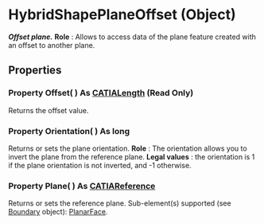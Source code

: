 # HybridShapePlaneOffset (Object)

**_Offset plane._**
**Role** : Allows to access data of the plane feature created with an offset to another plane.

## Properties

### Property **Offset**( ) As [CATIALength](../KnowledgeInterfaces/interface_Length_8108.md) (Read Only)

Returns the offset value.  
### Property **Orientation**( ) As long

Returns or sets the plane orientation.
**Role** : The orientation allows you to invert the plane from the reference plane.
**Legal values** : the orientation is 1 if the plane orientation is not inverted, and -1 otherwise.  
### Property **Plane**( ) As [CATIAReference](../InfInterfaces/interface_Reference_17481.md)

Returns or sets the reference plane.
Sub-element(s) supported (see [Boundary](../MecModInterfaces/interface_Boundary_14542.md) object): [PlanarFace](../MecModInterfaces/interface_PlanarFace_20456.md).